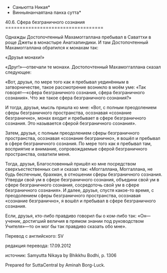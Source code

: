 * Саньютта Никая*
* Винньянанчаятана панха сутта*

40\.6\. Сфера безграничного сознания
\=\=\=\=\=\=\=\=\=\=\=\=\=\=\=\=\=\=\=\=\=\=\=\=\=\=\=\=\=\=\=\=\=\=

Однажды Достопочтенный Махамоггаллана пребывал в Саваттхи в роще Джеты в монастыре Анатхапиндики\. И там Достопочтенный Махамоггаллана обратился к монахам так:

«Друзья монахи\!»

«Друг\!»—отвечали те монахи\. Достопочтенный Махамоггаллана сказал следующее:

«Вот, друзья, по мере того как я пребывал уединённым в затворничестве, такое рассмотрение возникло в моём уме: «Так говорят—«сфера безграничного сознания, сфера безграничного сознания»\. Что же такое сфера безграничного сознания?»

И тогда, друзья, мысль пришла ко мне: «Вот, с полным преодолением сферы безграничного пространства, осознавая «сознание безгранично», монах входит и пребывает в сфере безграничного сознания\. Это называется сферой безграничного сознания»\.

Затем, друзья, с полным преодолением сферы безграничного пространства, осознавая «сознание безгранично», я вошёл и пребывал в сфере безграничного сознания\. По мере того как я пребывал там, восприятие и внимание, сопровождаемые сферой безграничного пространства, охватили меня\.

Тогда, друзья, Благословенный пришёл ко мне посредством сверхъестественных сил и сказал так: «Моггаллана, Моггаллана, не будь беспечным, брахман, в отношении сферы безграничного сознания\. Утверди свой ум в сфере безграничного сознания, объедини свой ум в сфере безграничного сознания, сосредоточь свой ум в сфере безграничного сознания»\. И далее, друзья, спустя какое\-то время, с преодолением сферы безграничного пространства, осознавая «сознание безгранично», я вошёл и пребывал в сфере безграничного сознания\.

Если, друзья, кто\-либо правдиво говорил бы о ком\-либо так: «Он—ученик, достигший величия в прямом знании под руководством Учителя»—то он мог бы так правдиво сказать обо мне»\.

Перевод с английского: SV

редакция перевода: 17\.09\.2012

источник: Samyutta Nikaya by Bhikkhu Bodhi, p\. 1306

Prepared for SuttaCentral by Aminah Borg\-Luck\.